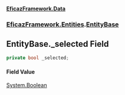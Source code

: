#### [EficazFramework.Data](EficazFrameworkData.md 'EficazFramework Data')
### [EficazFramework.Entities](EficazFrameworkData.md#EficazFramework.Entities 'EficazFramework.Entities').[EntityBase](EficazFramework.Entities/EntityBase.md 'EficazFramework.Entities.EntityBase')

## EntityBase._selected Field

```csharp
private bool _selected;
```

#### Field Value
[System.Boolean](https://docs.microsoft.com/en-us/dotnet/api/System.Boolean 'System.Boolean')